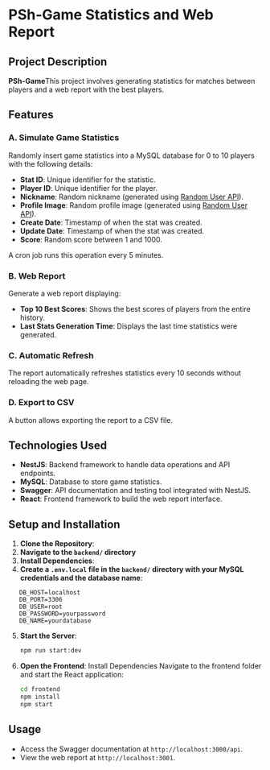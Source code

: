 # PSh-Game Statistics and Web Report

## Project Description

**PSh-Game**This project involves generating statistics for matches between players and a web report with the best players.

## Features

### A. Simulate Game Statistics

Randomly insert game statistics into a MySQL database for 0 to 10 players with the following details:

- **Stat ID**: Unique identifier for the statistic.
- **Player ID**: Unique identifier for the player.
- **Nickname**: Random nickname (generated using [Random User API](https://randomuser.me/api)).
- **Profile Image**: Random profile image (generated using [Random User API](https://randomuser.me/api)).
- **Create Date**: Timestamp of when the stat was created.
- **Update Date**: Timestamp of when the stat was created.
- **Score**: Random score between 1 and 1000.

A cron job runs this operation every 5 minutes.

### B. Web Report

Generate a web report displaying:

- **Top 10 Best Scores**: Shows the best scores of players from the entire history.
- **Last Stats Generation Time**: Displays the last time statistics were generated.

### C. Automatic Refresh

The report automatically refreshes statistics every 10 seconds without reloading the web page.

### D. Export to CSV

A button allows exporting the report to a CSV file.

## Technologies Used

- **NestJS**: Backend framework to handle data operations and API endpoints.
- **MySQL**: Database to store game statistics.
- **Swagger**: API documentation and testing tool integrated with NestJS.
- **React**: Frontend framework to build the web report interface.

## Setup and Installation

1. **Clone the Repository**:
2. **Navigate to the `backend/` directory** 
3. **Install Dependencies**:
4. **Create a `.env.local` file in the `backend/` directory with your MySQL credentials and the database name**:

```
   DB_HOST=localhost
   DB_PORT=3306
   DB_USER=root
   DB_PASSWORD=yourpassword
   DB_NAME=yourdatabase
```

5. **Start the Server**:

   ```sh
   npm run start:dev
   ```

6. **Open the Frontend**:
   Install Dependencies
   Navigate to the frontend folder and start the React application:
   ```sh
   cd frontend
   npm install
   npm start
   ```

## Usage

- Access the Swagger documentation at `http://localhost:3000/api`.
- View the web report at `http://localhost:3001`.


